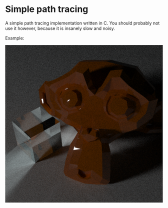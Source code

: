 Simple path tracing
===================
A simple path tracing implementation written in C.
You should probably not use it however, because it is insanely slow and noisy.

Example:

![Example image](./example.png)
